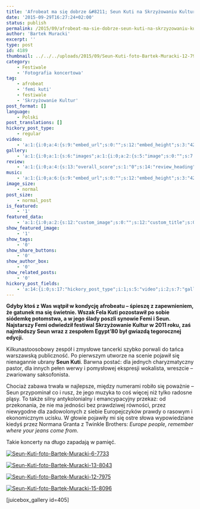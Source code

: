 ```yaml
---
title: 'Afrobeat ma się dobrze &#8211; Seun Kuti na Skrzyżowaniu Kultur 2015'
date: '2015-09-29T16:27:24+02:00'
status: publish
permalink: /2015/09/afrobeat-ma-sie-dobrze-seun-kuti-na-skrzyzowaniu-kultur-2015
author: 'Bartek Muracki'
excerpt: ''
type: post
id: 4189
thumbnail: ../../../uploads/2015/09/Seun-Kuti-foto-Bartek-Muracki-12-7975.jpg
category:
    - Festiwale
    - 'Fotografia koncertowa'
tag:
    - afrobeat
    - 'femi kuti'
    - festiwale
    - 'Skrzyżowanie Kultur'
post_format: []
language:
    - Polski
post_translations: []
hickory_post_type:
    - regular
video:
    - 'a:1:{i:0;a:4:{s:9:"embed_url";s:0:"";s:12:"embed_height";s:3:"420";s:15:"self_hosted_url";s:0:"";s:18:"self_hosted_height";s:3:"420";}}'
gallery:
    - 'a:1:{i:0;a:1:{s:6:"images";a:1:{i:0;a:2:{s:5:"image";s:0:"";s:7:"caption";s:0:"";}}}}'
review:
    - 'a:1:{i:0;a:4:{s:13:"overall_score";s:1:"0";s:14:"review_heading";s:0:"";s:12:"summary_text";s:0:"";s:8:"criteria";a:1:{i:0;a:2:{s:4:"name";s:0:"";s:5:"score";s:1:"0";}}}}'
music:
    - 'a:1:{i:0;a:6:{s:9:"embed_url";s:0:"";s:12:"embed_height";s:3:"420";s:16:"soundcloud_embed";s:0:"";s:33:"soundcloud_include_featured_image";s:1:"0";s:13:"spotify_embed";s:0:"";s:30:"spotify_include_featured_image";s:1:"0";}}'
image_size:
    - normal
post_size:
    - normal_post
is_featured:
    - '1'
featured_data:
    - 'a:1:{i:0;a:2:{s:12:"custom_image";s:0:"";s:12:"custom_title";s:0:"";}}'
show_featured_image:
    - '1'
show_tags:
    - '0'
show_share_buttons:
    - '0'
show_author_box:
    - '0'
show_related_posts:
    - '0'
hickory_post_fields:
    - 'a:14:{i:0;s:17:"hickory_post_type";i:1;s:5:"video";i:2;s:7:"gallery";i:3;s:6:"review";i:4;s:5:"music";i:5;s:10:"image_size";i:6;s:9:"post_size";i:7;s:11:"is_featured";i:8;s:13:"featured_data";i:9;s:19:"show_featured_image";i:10;s:9:"show_tags";i:11;s:18:"show_share_buttons";i:12;s:15:"show_author_box";i:13;s:18:"show_related_posts";}'
---
```

**Gdyby ktoś z Was wątpił w kondycję afrobeatu – śpieszę z zapewnieniem, że gatunek ma się świetnie. Wszak Fela Kuti pozostawił po sobie siódemkę potomstwa, a w jego ślady poszli synowie Femi i Seun. Najstarszy Femi odwiedził festiwal Skrzyżowanie Kultur w 2011 roku, zaś najmłodszy Seun wraz z zespołem Egypt’80 był gwiazdą tegorocznej edycji.**

Kilkunastoosobowy zespół i zmysłowe tancerki szybko porwali do tańca warszawską publiczność. Po pierwszym utworze na scenie pojawił się nienagannie ubrany **Seun Kuti**. Barwna postać: dla jednych charyzmatyczny pastor, dla innych pełen werwy i pomysłowej ekspresji wokalista, wreszcie – zwariowany saksofonista.

Chociaż zabawa trwała w najlepsze, między numerami robiło się poważnie – Seun przypominał co i rusz, że jego muzyka to coś więcej niż tylko radosne pląsy. To także silny antykolonialny i emancypacyjny przekaz: od przekonania, że nie ma jedności bez prawdziwej równości, przez niewygodne dla zadowolonych z siebie Europejczyków prawdy o rasowym i ekonomicznym ucisku. W głowie pojawiły mi się ostre słowa wypowiedziane kiedyś przez Normana Granta z Twinkle Brothers: *Europe people, remember where your jeans come from*.

Takie koncerty na długo zapadają w pamięć.

[![Seun-Kuti-foto-Bartek-Muracki-6-7733](http://music.bartekmuracki.com/wp-content/uploads/2015/09/Seun-Kuti-foto-Bartek-Muracki-6-7733.jpg)](http://photos.music.bartekmuracki.com/fotografia-koncertowa/405/Seun-Kuti:-Skrzyzowanie-Kultur-2015-Palac-Kultury-i-Nauki/)

[![Seun-Kuti-foto-Bartek-Muracki-13-8043](http://music.bartekmuracki.com/wp-content/uploads/2015/09/Seun-Kuti-foto-Bartek-Muracki-13-8043.jpg)](http://photos.music.bartekmuracki.com/fotografia-koncertowa/405/Seun-Kuti:-Skrzyzowanie-Kultur-2015-Palac-Kultury-i-Nauki/)

[![Seun-Kuti-foto-Bartek-Muracki-12-7975](http://music.bartekmuracki.com/wp-content/uploads/2015/09/Seun-Kuti-foto-Bartek-Muracki-12-7975.jpg)](http://photos.music.bartekmuracki.com/fotografia-koncertowa/405/Seun-Kuti:-Skrzyzowanie-Kultur-2015-Palac-Kultury-i-Nauki/)

[![Seun-Kuti-foto-Bartek-Muracki-15-8096](http://music.bartekmuracki.com/wp-content/uploads/2015/09/Seun-Kuti-foto-Bartek-Muracki-15-8096.jpg)](http://photos.music.bartekmuracki.com/fotografia-koncertowa/405/Seun-Kuti:-Skrzyzowanie-Kultur-2015-Palac-Kultury-i-Nauki/)

\[juicebox\_gallery id=405\]
